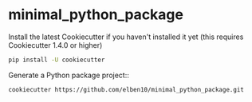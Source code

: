 # minimal_python_package

Install the latest Cookiecutter if you haven't installed it yet (this requires
Cookiecutter 1.4.0 or higher)

```bash
pip install -U cookiecutter
```
Generate a Python package project::

```bash
cookiecutter https://github.com/elben10/minimal_python_package.git
```

